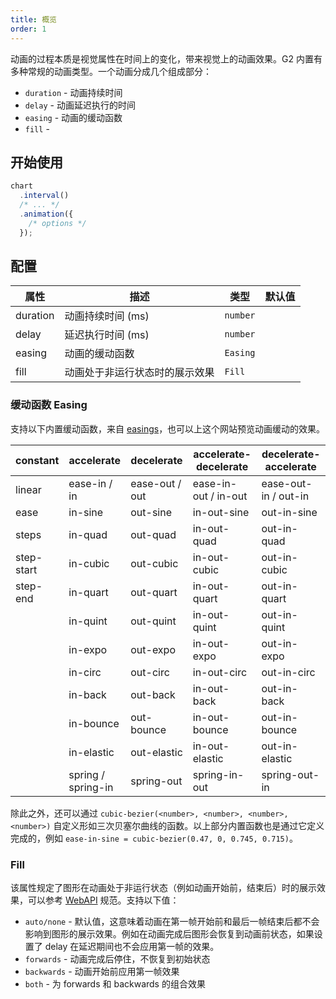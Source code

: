 ```yaml
---
title: 概览
order: 1
---
```


动画的过程本质是视觉属性在时间上的变化，带来视觉上的动画效果。G2 内置有多种常规的动画类型。一个动画分成几个组成部分：

- `duration` - 动画持续时间
- `delay` - 动画延迟执行的时间
- `easing` - 动画的缓动函数
- `fill` - 

## 开始使用

```ts
chart
  .interval()
  /* ... */
  .animation({
    /* options */
  });
```

## 配置

| 属性 | 描述 | 类型 | 默认值|
| -------------| ----------------------------------------------------------- | -----------------| ----------|
| duration     | 动画持续时间 (ms)                                             | `number`         |           |
| delay        | 延迟执行时间 (ms)                                             | `number`         |           |
| easing       | 动画的缓动函数                                                | `Easing`           |          |
| fill         | 动画处于非运行状态时的展示效果                                   | `Fill`           |           |


### 缓动函数 Easing

支持以下内置缓动函数，来自 [easings](https://easings.net/)，也可以上这个网站预览动画缓动的效果。

| constant   | accelerate         | decelerate     | accelerate-decelerate | decelerate-accelerate |
| ---------- | ------------------ | -------------- | --------------------- | --------------------- |
| linear     | ease-in / in       | ease-out / out | ease-in-out / in-out  | ease-out-in / out-in  |
| ease       | in-sine            | out-sine       | in-out-sine           | out-in-sine           |
| steps      | in-quad            | out-quad       | in-out-quad           | out-in-quad           |
| step-start | in-cubic           | out-cubic      | in-out-cubic          | out-in-cubic          |
| step-end   | in-quart           | out-quart      | in-out-quart          | out-in-quart          |
|            | in-quint           | out-quint      | in-out-quint          | out-in-quint          |
|            | in-expo            | out-expo       | in-out-expo           | out-in-expo           |
|            | in-circ            | out-circ       | in-out-circ           | out-in-circ           |
|            | in-back            | out-back       | in-out-back           | out-in-back           |
|            | in-bounce          | out-bounce     | in-out-bounce         | out-in-bounce         |
|            | in-elastic         | out-elastic    | in-out-elastic        | out-in-elastic        |
|            | spring / spring-in | spring-out     | spring-in-out         | spring-out-in         |

除此之外，还可以通过 `cubic-bezier(<number>, <number>, <number>, <number>)` 自定义形如三次贝塞尔曲线的函数。以上部分内置函数也是通过它定义完成的，例如 `ease-in-sine = cubic-bezier(0.47, 0, 0.745, 0.715)`。


### Fill

该属性规定了图形在动画处于非运行状态（例如动画开始前，结束后）时的展示效果，可以参考 [WebAPI](https://developer.mozilla.org/en-US/docs/Web/API/EffectTiming/fill) 规范。支持以下值：

- `auto/none` - 默认值，这意味着动画在第一帧开始前和最后一帧结束后都不会影响到图形的展示效果。例如在动画完成后图形会恢复到动画前状态，如果设置了 delay 在延迟期间也不会应用第一帧的效果。
- `forwards` - 动画完成后停住，不恢复到初始状态
- `backwards` - 动画开始前应用第一帧效果
- `both` - 为 forwards 和 backwards 的组合效果
